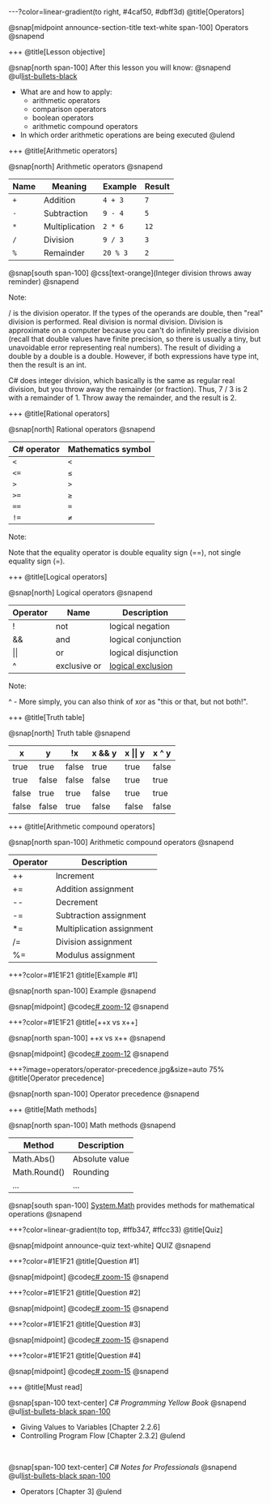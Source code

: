 ---?color=linear-gradient(to right, #4caf50, #dbff3d)
@title[Operators]

@snap[midpoint announce-section-title text-white span-100]
Operators
@snapend

+++
@title[Lesson objective]

@snap[north span-100]
After this lesson you will know:
@snapend
<br/>
@ul[list-bullets-black](false)
- What are and how to apply: 
  - arithmetic operators
  - comparison operators
  - boolean operators
  - arithmetic compound operators
- In which order arithmetic operations are being executed
@ulend

+++
@title[Arithmetic operators]

@snap[north]
Arithmetic operators
@snapend

| Name | Meaning | Example | Result |
| --- | --- | --- | --- |
| ```+``` | Addition | ```4 + 3``` | ```7``` | 
| ```-``` | Subtraction | ```9 - 4``` | ```5``` | 
| ```*``` | Multiplication | ```2 * 6``` | ```12``` | 
| ```/``` | Division | ```9 / 3``` | ```3``` | 
| ```%``` | Remainder | ```20 % 3``` | ```2``` |

@snap[south span-100]
@css[text-orange](Integer division throws away reminder)
@snapend

Note:

/ is the division operator. If the types of the operands are double, then "real" division is performed. Real division is normal division. Division is approximate on a computer because you can't do infinitely precise division (recall that double values have finite precision, so there is usually a tiny, but unavoidable error representing real numbers). The result of dividing a double by a double is a double.
However, if both expressions have type int, then the result is an int.

C# does integer division, which basically is the same as regular real division, but you throw away the remainder (or fraction). Thus, 7 / 3 is 2 with a remainder of 1. Throw away the remainder, and the result is 2.

+++
@title[Rational operators]

@snap[north]
Rational operators
@snapend

| C# operator | Mathematics symbol |
| --- | --- |
| ```<``` | ```<``` |
| ```<=``` | ```≤``` |
| ```>``` | ```>``` |
| ```>=``` | ```≥``` |
| ```==``` | ```=``` |
| ```!=``` | ```≠``` |

Note:

Note that the equality operator is double equality sign (==), not single equality sign (=).

+++
@title[Logical operators]

@snap[north]
Logical operators
@snapend

| Operator | Name | Description |
| --- | --- | --- |
| ! | not | logical negation |
| && | and | logical conjunction |
| &#124;&#124; | or | logical disjunction |
| ^ | exclusive or | [logical exclusion](https://docs.microsoft.com/en-us/dotnet/csharp/language-reference/operators/boolean-logical-operators#logical-exclusive-or-operator-) |

Note:

^ - More simply, you can also think of xor as "this or that, but not both!".

+++
@title[Truth table]

@snap[north]
Truth table
@snapend

| x | y | !x | x && y | x &#124;&#124; y | x ^ y |
| --- | --- | --- | --- | --- | --- |
| true | true | false | true | true | false |
| true | false | false | false | true | true |
| false | true | true | false | true | true |
| false | false | true | false | false | false |

+++
@title[Arithmetic compound operators]

@snap[north span-100]
Arithmetic compound operators
@snapend

| Operator | Description |
| --- | --- |
| ++ | Increment |
| += | Addition assignment |
| -- | Decrement |
| -= | Subtraction assignment |
| *= | Multiplication assignment |
| /= | Division assignment |
| %= | Modulus assignment |

+++?color=#1E1F21
@title[Example #1]

@snap[north span-100]
Example
@snapend

@snap[midpoint]
@code[c# zoom-12](operators/Example1.cs)
@snapend

+++?color=#1E1F21
@title[++x vs x++]

@snap[north span-100]
++x vs x++
@snapend

@snap[midpoint]
@code[c# zoom-12](operators/Example2.cs)
@snapend

+++?image=operators/operator-precedence.jpg&size=auto 75%
@title[Operator precedence]

@snap[north span-100]
Operator precedence
@snapend

+++
@title[Math methods]

@snap[north span-100]
Math methods
@snapend

| Method | Description |
| --- | --- |
| Math.Abs() | Absolute value |
| Math.Round() | Rounding |
| ... | ... |

@snap[south span-100]
[System.Math](https://docs.microsoft.com/en-us/dotnet/api/system.math?view=netframework-4.8) provides methods for mathematical operations 
@snapend

+++?color=linear-gradient(to top, #ffb347, #ffcc33)
@title[Quiz]

@snap[midpoint announce-quiz text-white]
QUIZ
@snapend

+++?color=#1E1F21
@title[Question #1]

@snap[midpoint]
@code[c# zoom-15](operators/Question1.cs)
@snapend

+++?color=#1E1F21
@title[Question #2]

@snap[midpoint]
@code[c# zoom-15](operators/Question2.cs)
@snapend

+++?color=#1E1F21
@title[Question #3]

@snap[midpoint]
@code[c# zoom-15](operators/Question3.cs)
@snapend

+++?color=#1E1F21
@title[Question #4]

@snap[midpoint]
@code[c# zoom-15](operators/PrePostIncrement.cs)
@snapend

+++
@title[Must read]

@snap[span-100 text-center]
*C# Programming Yellow Book*
@snapend
@ul[list-bullets-black span-100](false)
- Giving Values to Variables [Chapter 2.2.6]
- Controlling Program Flow  [Chapter 2.3.2]
@ulend

<br/>

@snap[span-100 text-center]
*C# Notes for Professionals*
@snapend
@ul[list-bullets-black span-100](false)
- Operators [Chapter 3]
@ulend
